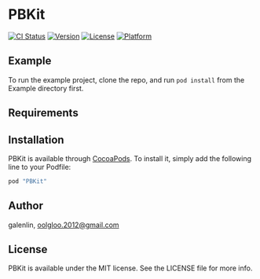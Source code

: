 # PBKit

[![CI Status](http://img.shields.io/travis/galenlin/PBKit.svg?style=flat)](https://travis-ci.org/galenlin/PBKit)
[![Version](https://img.shields.io/cocoapods/v/PBKit.svg?style=flat)](http://cocoapods.org/pods/PBKit)
[![License](https://img.shields.io/cocoapods/l/PBKit.svg?style=flat)](http://cocoapods.org/pods/PBKit)
[![Platform](https://img.shields.io/cocoapods/p/PBKit.svg?style=flat)](http://cocoapods.org/pods/PBKit)

## Example

To run the example project, clone the repo, and run `pod install` from the Example directory first.

## Requirements

## Installation

PBKit is available through [CocoaPods](http://cocoapods.org). To install
it, simply add the following line to your Podfile:

```ruby
pod "PBKit"
```

## Author

galenlin, oolgloo.2012@gmail.com

## License

PBKit is available under the MIT license. See the LICENSE file for more info.
